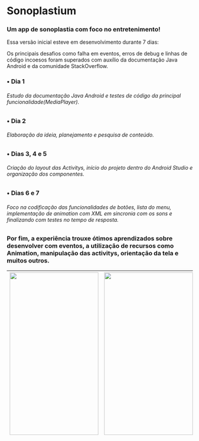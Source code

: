 # Sonoplastium
### Um app de sonoplastia com foco no entretenimento!
Essa versão inicial esteve em desenvolvimento durante 7 dias:

Os principais desafios como falha em eventos, erros de debug e linhas de código incoesos foram superados com auxílio da documentação Java Android e da comunidade StackOverflow. 
### • Dia 1
###### Estudo da documentação Java Android e testes de código da principal funcionalidade(MediaPlayer).
### • Dia 2
###### Elaboração da ideia, planejamento e pesquisa de conteúdo.
### • Dias 3, 4 e 5
###### Criação do layout das Activitys, início do projeto dentro do Android Studio e organização dos componentes.
### • Dias 6 e 7
###### Foco na codificação das funcionalidades de botões, lista do menu, implementação de animation com XML em sincronia com os sons e finalizando com testes no tempo de resposta.

### Por fim, a experiência trouxe ótimos aprendizados sobre desenvolver com eventos, a utilização de recursos como Animation, manipulação das activitys, orientação da tela e muitos outros.


  | <img src="https://user-images.githubusercontent.com/108356462/181765470-a1ce7c0e-7dbc-4fa8-8f70-e0a5788ead82.jpg" width="240" height="440" /> | <img src="https://user-images.githubusercontent.com/108356462/181765431-c4d0d215-30e4-46e3-a7a3-296d6f35975d.jpg" width="240" height="440" /> | <img src="https://user-images.githubusercontent.com/108356462/181765454-33844823-0730-4f0a-94b6-ad91c4b5deec.jpg" width="240" height="440" /> |
  | :---    | :----:   | ---:    |
